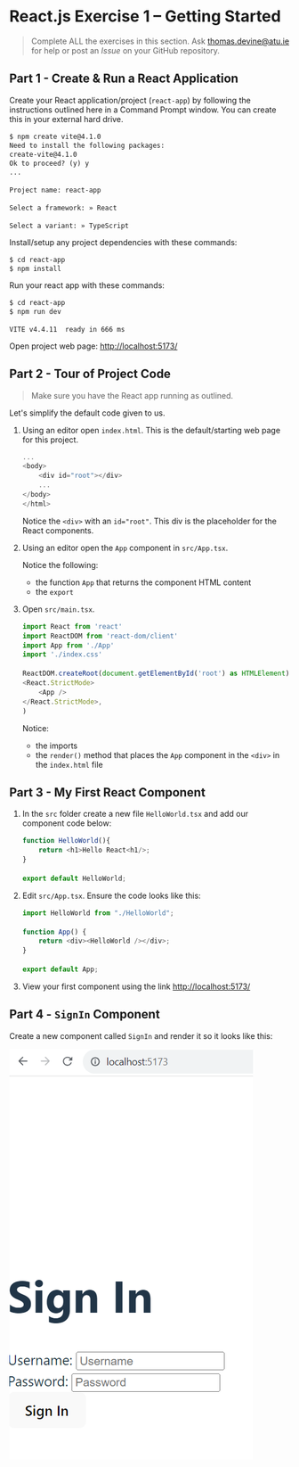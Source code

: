 # React.js Exercise 1 – Getting Started

> Complete ALL the exercises in this section. Ask thomas.devine@atu.ie for help or post an *Issue* on your GitHub repository.


## Part 1 - Create & Run a React Application

Create your React application/project (``react-app``) by following the instructions outlined here in a Command Prompt window.  You can create this in your external hard drive.

```
$ npm create vite@4.1.0
Need to install the following packages:
create-vite@4.1.0
Ok to proceed? (y) y
...

Project name: react-app

Select a framework: » React

Select a variant: » TypeScript

```

Install/setup any project dependencies with these commands:

```
$ cd react-app
$ npm install
```

Run your react app with these commands:
```
$ cd react-app
$ npm run dev

VITE v4.4.11  ready in 666 ms
```

Open project web page: [ http://localhost:5173/]( http://localhost:5173/)

## Part 2 - Tour of Project Code

> Make sure you have the React app running as outlined.

Let's simplify the default code given to us.

1.	Using an editor open ``index.html``.  This is the default/starting web page for this project.

	```javascript
	...
	<body>
		<div id="root"></div>
		...
	</body>
	</html>

	```

	Notice the ``<div>`` with an ``id="root"``.  This div is the placeholder for the React components.

1.	Using an editor open the ``App`` component in ``src/App.tsx``.  

	Notice the following:
	- the function ``App`` that returns the component HTML content
	- the ``export`` 
	
1.	Open ``src/main.tsx``.

	```javascript
	import React from 'react'
	import ReactDOM from 'react-dom/client'
	import App from './App'
	import './index.css'

	ReactDOM.createRoot(document.getElementById('root') as HTMLElement).render(
	<React.StrictMode>
		<App />
	</React.StrictMode>,
	)
	```

	Notice:
	- the imports
	- the ``render()`` method that places the ``App`` component in the ``<div>`` in the ``index.html`` file


## Part 3 - My First React Component

1.	In the ``src`` folder create a new file ``HelloWorld.tsx`` and add our component code below:

	```javascript	
	function HelloWorld(){
		return <h1>Hello React<h1/>;
	}

	export default HelloWorld;

	```

1.	Edit ``src/App.tsx``.  Ensure the code looks like this:

	```javascript
	import HelloWorld from "./HelloWorld";

	function App() {
		return <div><HelloWorld /></div>;
	}

	export default App;


	```

1.	View your first component using the link [http://localhost:5173/](http://localhost:5173/)


## Part 4 - ``SignIn`` Component

Create a new component called ``SignIn`` and render it so it looks like this:

![](../images/SignIn.png)

